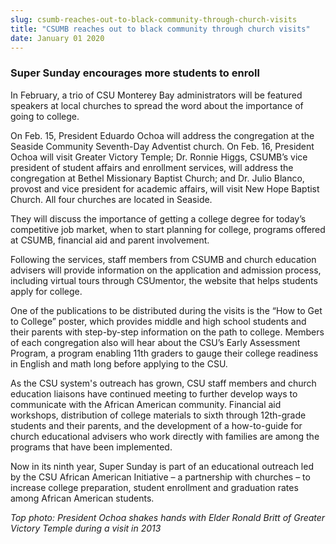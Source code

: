 ```yaml
---
slug: csumb-reaches-out-to-black-community-through-church-visits
title: "CSUMB reaches out to black community through church visits"
date: January 01 2020
---
```


<h3>Super Sunday encourages more students to enroll</h3><p>In February, a trio of CSU Monterey Bay administrators will be featured speakers at local churches to spread the word about the importance of going to college.
</p><p>On Feb. 15, President Eduardo Ochoa will address the congregation at the Seaside Community Seventh-Day Adventist church. On Feb. 16, President Ochoa will visit Greater Victory Temple; Dr. Ronnie Higgs, CSUMB’s vice president of student affairs and enrollment services, will address the congregation at Bethel Missionary Baptist Church; and Dr. Julio Blanco, provost and vice president for academic affairs, will visit New Hope Baptist Church. All four churches are located in Seaside.
</p><p>They will discuss the importance of getting a college degree for today’s competitive job market, when to start planning for college, programs offered at CSUMB, financial aid and parent involvement.
</p><p>Following the services, staff members from CSUMB and church education advisers will provide information on the application and admission process, including virtual tours through CSUmentor, the website that helps students apply for college.
</p><p>One of the publications to be distributed during the visits is the “How to Get to College” poster, which provides middle and high school students and their parents with step-by-step information on the path to college. Members of each congregation also will hear about the CSU’s Early Assessment Program, a program enabling 11th graders to gauge their college readiness in English and math long before applying to the CSU.
</p><p>As the CSU system's outreach has grown, CSU staff members and church education liaisons have continued meeting to further develop ways to communicate with the African American community. Financial aid workshops, distribution of college materials to sixth through 12th-grade students and their parents, and the development of a how-to-guide for church educational advisers who work directly with families are among the programs that have been implemented.
</p><p>Now in its ninth year, Super Sunday is part of an educational outreach led by the CSU African American Initiative – a partnership with churches – to increase college preparation, student enrollment and graduation rates among African American students.
</p><p><em>Top photo: President Ochoa shakes hands with Elder Ronald Britt of Greater Victory Temple during a visit in 2013</em>  
</p>
